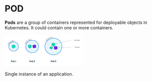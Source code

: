 # POD

**Pods** are a group of containers represented for deployable objects in Kubernetes. It could contain one or more containers.

<img src="../img/pod/pod.png" width="50%" height="50%">

Single instance of an application.
